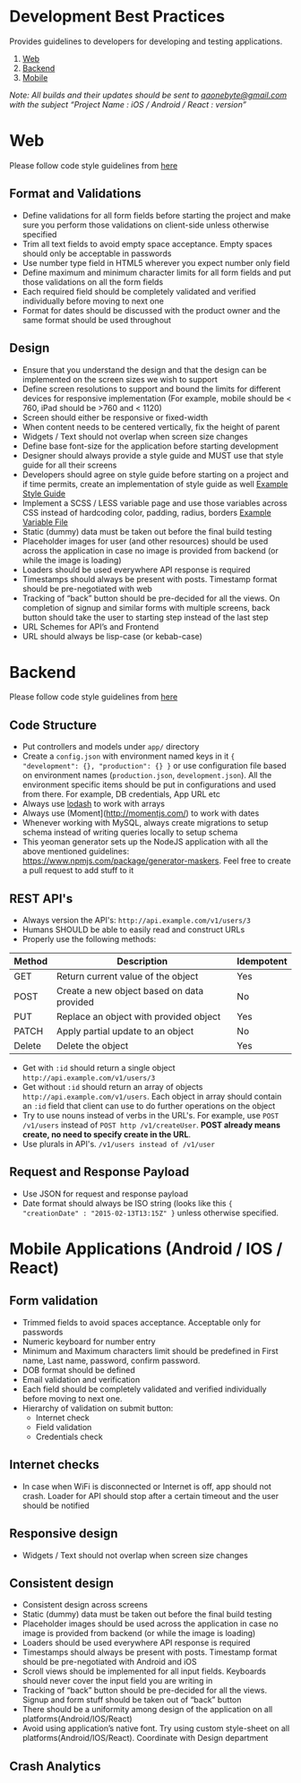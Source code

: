 # Development Best Practices

Provides guidelines to developers for developing and testing applications. 

1. [Web](#web)
2. [Backend](#backend)
3. [Mobile](#mobile-applications-android--ios--react)


*Note: All builds and their updates should be sent to qaonebyte@gmail.com with the subject “Project Name : iOS / Android / React : version”*

# Web

Please follow code style guidelines from [here](https://github.com/airbnb/javascript)

## Format and Validations

- Define validations for all form fields before starting the project and make sure you perform those validations on client-side unless otherwise specified
- Trim all text fields to avoid empty space acceptance. Empty spaces should only be acceptable in passwords
- Use number type field in HTML5 wherever you expect number only field
- Define maximum and minimum character limits for all form fields and put those validations on all the form fields
- Each required field should be completely validated and verified individually before moving to next one
- Format for dates should be discussed with the product owner and the same format should be used throughout

## Design

- Ensure that you understand the design and that the design can be implemented on the screen sizes we wish to support
- Define screen resolutions to support and bound the limits for different devices for responsive implementation (For example, mobile should be < 760, iPad should be >760 and < 1120) 
- Screen should either be responsive or fixed-width
- When content needs to be centered vertically, fix the height of parent
- Widgets / Text should not overlap when screen size changes
- Define base font-size for the application before starting development
- Designer should always provide a style guide and MUST use that style guide for all their screens
- Developers should agree on style guide before starting on a project and if time permits, create an implementation of style guide as well [Example Style Guide](http://ec2-52-90-113-143.compute-1.amazonaws.com:8000/style-guide)
- Implement a SCSS / LESS variable page and use those variables across CSS instead of hardcoding color, padding, radius, borders [Example Variable File](https://bitbucket.org/onebytetech/servup-web/src/78365001c94cb3d9afaf0f1aaaffebe517af1804/client/modules/core/styles/variables.scss?at=master&fileviewer=file-view-default)
- Static (dummy) data must be taken out before the final build testing
- Placeholder images for user (and other resources) should be used across the application in case no image is provided from backend (or while the image is loading)
- Loaders should be used everywhere API response is required
- Timestamps should always be present with posts. Timestamp format should be pre-negotiated with web
- Tracking of “back” button should be pre-decided for all the views. On completion of signup and similar forms with multiple screens, back button should take the user to starting step instead of the last step
- URL Schemes for API’s and Frontend
- URL should always be lisp-case (or kebab-case)

# Backend

Please follow code style guidelines from [here](https://github.com/airbnb/javascript)

## Code Structure

- Put controllers and models under `app/` directory
- Create a `config.json` with environment named keys in it `{ "development": {}, "production": {} }` or use configuration file based on environment names (`production.json`, `development.json`). All the environment specific items should be put in configurations and used from there. For example, DB credentials, App URL etc
- Always use [lodash](https://lodash.com) to work with arrays
- Always use (Moment](http://momentjs.com/) to work with dates
- Whenever working with MySQL, always create migrations to setup schema instead of writing queries locally to setup schema
- This yeoman generator sets up the NodeJS application with all the above mentioned guidelines: https://www.npmjs.com/package/generator-maskers. Feel free to create a pull request to add stuff to it

## REST API's

- Always version the API's: `http://api.example.com/v1/users/3`
- Humans SHOULD be able to easily read and construct URLs
- Properly use the following methods:

|Method   |Description   |Idempotent   |
|---|---|---|
|GET   |Return current value of the object   |Yes   |
|POST   |Create a new object based on data provided   |No   |
|PUT   |Replace an object with provided object   |Yes   |
|PATCH   |Apply partial update to an object   |No   |
|Delete   |Delete the object   |Yes   |

- Get with `:id` should return a single object `http://api.example.com/v1/users/3`
- Get without `:id` should return an array of objects `http://api.example.com/v1/users`. Each object in array should contain an `:id` field that client can use to do further operations on the object
- Try to use nouns instead of verbs in the URL's. For example, use `POST /v1/users` instead of `POST http /v1/createUser`. __POST already means create, no need to specify create in the URL__.
- Use plurals in API's. `/v1/users instead of /v1/user`

## Request and Response Payload

- Use JSON for request and response payload
- Date format should always be ISO string (looks like this `{ "creationDate" : "2015-02-13T13:15Z" }` unless otherwise specified. 

# Mobile Applications (Android / IOS / React)

## Form validation

- Trimmed fields to avoid spaces acceptance. Acceptable only for passwords
- Numeric keyboard for number entry
- Minimum and Maximum characters limit should be predefined in First name, Last name, password, confirm password.
- DOB format should be defined
- Email validation and verification
- Each field should be completely validated and verified individually before moving to next one.
- Hierarchy of validation on submit button: 
  - Internet check
  - Field validation
  - Credentials check
  
## Internet checks 

- In case when WiFi is disconnected or Internet is off, app should not crash. Loader for API should stop after a certain timeout and the user should be notified

## Responsive design 

- Widgets / Text should not overlap when screen size changes

## Consistent design

- Consistent design across screens
- Static (dummy) data must be taken out before the final build testing
- Placeholder images should be used across the application in case no image is provided from backend (or while the image is loading)
- Loaders should be used everywhere API response is required
- Timestamps should always be present with posts. Timestamp format should be pre-negotiated with Android and iOS
- Scroll views should be implemented for all input fields. Keyboards should never cover the input field you are writing in
- Tracking of “back” button should be pre-decided for all the views. Signup and form stuff should be taken out of “back” button
- There should be a uniformity among design of the application on all platforms(Android/IOS/React)
- Avoid using application’s native font. Try using custom style-sheet on all platforms(Android/IOS/React). Coordinate with Design department

## Crash Analytics
